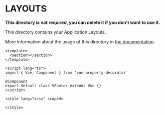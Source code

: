 # LAYOUTS

**This directory is not required, you can delete it if you don't want to use it.**

This directory contains your Application Layouts.

More information about the usage of this directory in [the documentation](https://nuxtjs.org/guide/views#layouts).


```
<template>
  <section></section>
</template>

<script lang="ts">
import { Vue, Component } from 'vue-property-decorator'

@Component
export default class VFooter extends Vue {}
</script>

<style lang="scss" scoped>

</style>
```